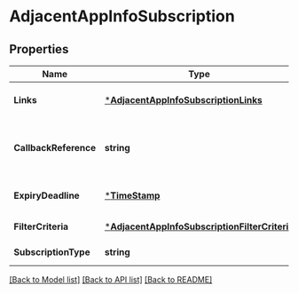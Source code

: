 # AdjacentAppInfoSubscription

## Properties
Name | Type | Description | Notes
------------ | ------------- | ------------- | -------------
**Links** | [***AdjacentAppInfoSubscriptionLinks**](AdjacentAppInfoSubscription.links.md) |  | [optional] [default to null]
**CallbackReference** | **string** | URI selected by the service consumer to receive notifications on the subscribed Application Mobility Service. This shall be included both in the request and in response. | [default to null]
**ExpiryDeadline** | [***TimeStamp**](TimeStamp.md) |  | [optional] [default to null]
**FilterCriteria** | [***AdjacentAppInfoSubscriptionFilterCriteria**](AdjacentAppInfoSubscription.filterCriteria.md) |  | [default to null]
**SubscriptionType** | **string** | Shall be set to \&quot;AdjacentAppInfoSubscription\&quot;. | [default to null]

[[Back to Model list]](../README.md#documentation-for-models) [[Back to API list]](../README.md#documentation-for-api-endpoints) [[Back to README]](../README.md)


